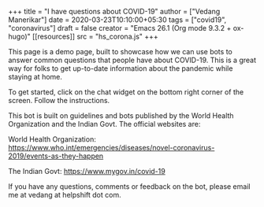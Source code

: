 +++
title = "I have questions about COVID-19"
author = ["Vedang Manerikar"]
date = 2020-03-23T10:10:00+05:30
tags = ["covid19", "coronavirus"]
draft = false
creator = "Emacs 26.1 (Org mode 9.3.2 + ox-hugo)"
[[resources]]
  src = "hs_corona.js"
+++

This page is a demo page, built to showcase how we can use bots to
answer common questions that people have about COVID-19. This is a
great way for folks to get up-to-date information about the pandemic
while staying at home.

To get started, click on the chat widget on the bottom right corner of
the screen. Follow the instructions.

This bot is built on guidelines and bots published by the World Health
Organization and the Indian Govt. The official websites are:

World Health Organization:
<https://www.who.int/emergencies/diseases/novel-coronavirus-2019/events-as-they-happen>

The Indian Govt: <https://www.mygov.in/covid-19>

If you have any questions, comments or feedback on the bot, please
email me at vedang at helpshift dot com.

<script src="hs_corona.js"></script>
